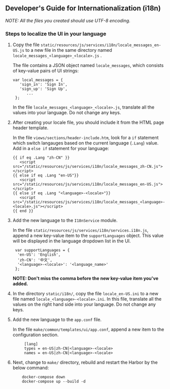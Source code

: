 ## Developer's Guide for Internationalization (i18n)

*NOTE: All the files you created should use UTF-8 encoding.*

### Steps to localize the UI in your language

1. Copy the file `static/resources/js/services/i18n/locale_messages_en-US.js` to a new file in the same directory named `locale_messages_<language>_<locale>.js` .

    The file contains a JSON object named `locale_messages`, which consists of key-value pairs of UI strings:
    ```
    var local_messages = {
       'sign_in': 'Sign In',
       'sign_up': 'Sign Up',
          ...
     };
    ```  
    In the file `locale_messages_<language>_<locale>.js`, translate all the values into your language. Do not change any keys.

2. After creating your locale file, you should include it from the HTML page header template.

    In the file `views/sections/header-include.htm`, look for a `if` statement which switch langauges based on the current language (`.Lang`) value. Add in a `else if` statement for your language:
    ```
    {{ if eq .Lang "zh-CN" }}
	   <script src="/static/resources/js/services/i18n/locale_messages_zh-CN.js"></script>
	{{ else if eq .Lang "en-US"}}
	   <script src="/static/resources/js/services/i18n/locale_messages_en-US.js"></script>
    {{ else if eq .Lang "<language>-<locale>"}}
       <script src="/static/resources/js/services/i18n/locale_messages_<language>-<locale>.js"></script>
	{{ end }}
    ```
3. Add the new language to the `I18nService` module.

    In the file `static/resources/js/services/i18n/services.i18n.js`, append a new key-value item to the `supportLanguages` object. This value will be displayed in the language dropdown list in the UI.
    ```
     var supportLanguages = {
      'en-US': 'English',
      'zh-CN': '中文',
      '<language>-<locale>': '<language_name>'
     };
    ```
    **NOTE: Don't miss the comma before the new key-value item you've added.**


4. In the directory `static/i18n/`, copy the file `locale_en-US.ini` to a new file named  `locale_<language>-<locale>.ini`. In this file, translate all the values on the right hand side into your language. Do not change any keys.

5. Add the new language to the `app.conf` file.
    
    In the file `make/common/templates/ui/app.conf`, append a new item to the configuration section.
    ```
		 [lang]
		 types = en-US|zh-CN|<language>-<locale>
		 names = en-US|zh-CN|<language>-<locale>
    ```

6. Next, change to `make/` directory, rebuild and restart the Harbor by the below command: 
    ```
        docker-compose down
        docker-compose up --build -d
    ```
    